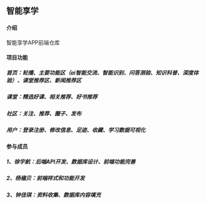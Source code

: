 ## 智能享学

#### 介绍
智能享学APP前端仓库


#### 项目功能
##### 首页：轮播、主要功能区（ai智能交流、智能识别、问答测验、知识科普、深度体验）、课堂推荐区、新闻推荐区
##### 课堂：精选好课、相关推荐、好书推荐
##### 社区：关注、推荐、圈子、发布
##### 用户：登录注册、修改信息、足迹、收藏、学习数据可视化


#### 参与成员
##### 1、徐宇航：后端API开发、数据库设计、前端功能完善
##### 2、杨楹贝：前端样式和功能开发
##### 3、钟佳琪：资料收集、数据库内容填充


